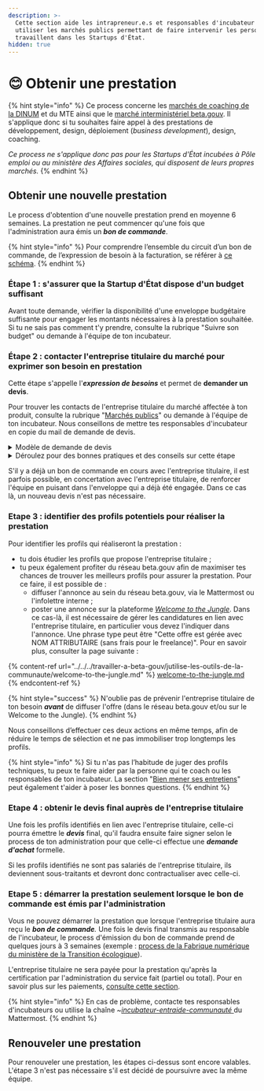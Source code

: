 ```yaml
---
description: >-
  Cette section aide les intrapreneur.e.s et responsables d'incubateur à
  utiliser les marchés publics permettant de faire intervenir les personnes qui
  travaillent dans les Startups d'État.
hidden: true
---
```


# 😊 Obtenir une prestation

{% hint style="info" %}
Ce process concerne les [marchés de coaching de la DINUM](../../marches/marche-coaching.md) et du MTE ainsi que le [marché interministériel beta.gouv](../../marches/marche-interministeriel-beta/). Il s'applique donc si tu souhaites faire appel à des prestations de développement, design, déploiement (_business development_), design, coaching.

_Ce process ne s'applique donc pas pour les Startups d'État incubées à Pôle emploi ou au ministère des Affaires sociales, qui disposent de leurs propres marchés._
{% endhint %}

## Obtenir une nouvelle prestation

Le process d'obtention d'une nouvelle prestation prend en moyenne 6 semaines. La prestation ne peut commencer qu'une fois que l'administration aura émis un _**bon de commande**_.

{% hint style="info" %}
Pour comprendre l’ensemble du circuit d’un bon de commande, de l’expression de besoin à la facturation, se référer à [ce schéma](https://miro.com/app/board/uXjVO-zTnXY=/).
{% endhint %}

### Étape 1 : s'assurer que la Startup d'État dispose d'un budget suffisant

Avant toute demande, vérifier la disponibilité d'une enveloppe budgétaire suffisante pour engager les montants nécessaires à la prestation souhaitée. Si tu ne sais pas comment t'y prendre, consulte la rubrique "Suivre son budget" ou demande à l'équipe de ton incubateur.

### Étape 2 : contacter **l'entreprise titulaire du marché pour exprimer son besoin en prestation**

Cette étape s'appelle l'_**expression de besoins**_ et permet de **demander un devis**.

Pour trouver les contacts de l'entreprise titulaire du marché affectée à ton produit, consulte la rubrique "[Marchés publics](../../marches/)" ou demande à l'équipe de ton incubateur. Nous conseillons de mettre tes responsables d'incubateur en copie du mail de demande de devis.

<details>

<summary>Modèle de demande de devis</summary>

Bonjour,

Je travaille sur \[NOM DU PRODUIT] et nous aurions besoin d’une prestation \[DÉVELOPPEMENT/DÉPLOIEMENT/DESIGN/PRODUIT/COACHING]. Serait-il possible d’avoir une proposition ?

Plus d'infos sur le service : \[indiquer le lien vers la page de la fiche produit beta.gouv.fr/startups]

Missions : \[indiquer ici les éléments prévus dans la prestation]\
Livrable : Documentation et code source de toutes les réalisations sur la période.\
Période d'intervention souhaitée : \[mois de début] - \[date de fin]\
Montant approximatif : indiquer le montant approximatif de la prestation, ou le volume estimé du besoin\
Pourriez-vous s'il vous plaît me faire parvenir un devis pour cette prestation ?\
Merci beaucoup,

_\[Alternative : des formulaires sont à disposition pour vous aider à écrire votre demande de devis :_ [_Formulaire Prestations Produit_](https://airtable.com/shrIBKEktu3bVAd8L) _-_ [_Formulaire Prestations Coaching_](https://airtable.com/shra8F0OUtXTC4t4Z)_. Attention, ces formulaires ne sont pas forcément tenus à jour.]_

</details>

<details>

<summary>Déroulez pour des bonnes pratiques et des conseils sur cette étape</summary>

_**Indiquer les bonnes conventions/budget à imputer**_

Vous devez indiquer sur quelle budget sera payée la prestation ; le budget fait souvent l'objet d'une convention avec le sponsor. Vous devez consommer tous les crédits de la convention/budget A avant de passer à la convention/budget B. Attention, si votre demande de devis est supérieure aux restes à consommer sur la convention/budget A et que vous devez donc commencer à imputer la convention/budget B, vous devez réaliser deux demandes de devis : une qui consomme le restant de la convention/budget A et l'autre qui impute à la convention/budget B.

_Exemple_ : je fais une demande de devis de 10k euros, il me reste 1k euros sur la convention A et 20k euros sur la convention B. Je fais une première demande pour 1k euros sur la convention A et une seconde demande pour 9000 euros sur la convention B.

_**Evaluer le coût de la prestation avec les TJM, les frais et le taux de marque**_

Pour évaluer le nombre d’UO nécessaire pour la réalisation de la prestation et en cas d'intervention de profils au statut d'indépendant, vous pouvez regarder les profils envisagés pressentis et leur TJM ainsi que les frais pressentis.

Par ailleurs vous devez intégrer le taux de marque de l’attributaire. L’application de taux de marque sur les frais dépend de votre titulaire. Si vous ne les connaissez pas, demandez ces informations à votre titulaire ou à votre responsable d’incubateur.

La formule pour estimer le prix final de la prestation est alors :

* s'il y a un taux de marque sur les frais (Scopopop) : Prix attributaire = TJM \* _nb de jours + frais / (1- taux de marge attributaire)_

<!---->

* _si il n’y a pas taux de marque sur les frais (Octo, Malt, LBC, Inetum, etc) : prix attributaire = TJM \*_ nb de jours / (1- taux de marge attributaire) + frais

</details>

S'il y a déjà un bon de commande en cours avec l'entreprise titulaire, il est parfois possible, en concertation avec l'entreprise titulaire, de renforcer l'équipe en puisant dans l'enveloppe qui a déjà été engagée. Dans ce cas là, un nouveau devis n'est pas nécessaire.

### **Etape 3 : identifier des profils potentiels pour réaliser la prestation**

Pour identifier les profils qui réaliseront la prestation :

* tu dois étudier les profils que propose l'entreprise titulaire ;
* tu peux également profiter du réseau beta.gouv afin de maximiser tes chances de trouver les meilleurs profils pour assurer la prestation. Pour ce faire, il est possible de :
  * diffuser l'annonce au sein du réseau beta.gouv, via le Mattermost ou l'infolettre interne ;
  * poster une annonce sur la plateforme [_Welcome to the Jungle_](https://admin.welcometothejungle.com/). Dans ce cas-là, il est nécessaire de gérer les candidatures en lien avec l'entreprise titulaire, en particulier vous devez l'indiquer dans l'annonce. Une phrase type peut être "Cette offre est gérée avec NOM ATTRIBUTAIRE (sans frais pour le freelance)". Pour en savoir plus, consulter la page suivante :

{% content-ref url="../../../travailler-a-beta-gouv/jutilise-les-outils-de-la-communaute/welcome-to-the-jungle.md" %}
[welcome-to-the-jungle.md](../../../travailler-a-beta-gouv/jutilise-les-outils-de-la-communaute/welcome-to-the-jungle.md)
{% endcontent-ref %}

{% hint style="success" %}
N'oublie pas de prévenir l'entreprise titulaire de ton besoin _**avant**_ de diffuser l'offre (dans le réseau beta.gouv et/ou sur le Welcome to the Jungle).
{% endhint %}

Nous conseillons d’effectuer ces deux actions en même temps, afin de réduire le temps de sélection et ne pas immobiliser trop longtemps les profils.

{% hint style="info" %}
Si tu n'as pas l’habitude de juger des profils techniques, tu peux te faire aider par la personne qui te coach ou les responsables de ton incubateur. La section "[Bien mener ses entretiens](../../../renforcer-l-equipe/guide-dentretiens-par-profil.md)" peut également t'aider à poser les bonnes questions.
{% endhint %}

### Etape 4 : obtenir le devis final auprès de l'entreprise titulaire

Une fois les profils identifiés en lien avec l'entreprise titulaire, celle-ci pourra émettre le _**devis**_ final, qu'il faudra ensuite faire signer selon le process de ton administration pour que celle-ci effectue une _**demande d'achat**_ formelle.

Si les profils identifiés ne sont pas salariés de l'entreprise titulaire, ils deviennent sous-traitants et devront donc contractualiser avec celle-ci.

### Etape 5 : démarrer la prestation seulement lorsque le bon de commande est émis par l'administration

Vous ne pouvez démarrer la prestation que lorsque l'entreprise titulaire aura reçu le _**bon de commande**._ Une fois le devis final transmis au responsable de l'incubateur, le process d'émission du bon de commande prend de quelques jours à 3 semaines (exemple : [process de la Fabrique numérique du ministère de la Transition écologique](https://miro.com/app/board/uXjVO-zTnXY=/)).

L'entreprise titulaire ne sera payée pour la prestation qu'après la certification par l'administration du service fait (partiel ou total). Pour en savoir plus sur les paiements, [consulte cette section](../la-facturation-de-a-a-z/).

{% hint style="info" %}
En cas de problème, contacte tes responsables d'incubateurs ou utilise la chaîne _\~_[_incubateur-entraide-communauté_ ](https://mattermost.incubateur.net/betagouv/channels/incubateur-help)du Mattermost.
{% endhint %}

## Renouveler une prestation

Pour renouveler une prestation, les étapes ci-dessus sont encore valables. L'étape 3 n'est pas nécessaire s'il est décidé de poursuivre avec la même équipe.
